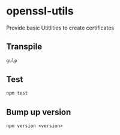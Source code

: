 # openssl-utils

Provide basic Utitlities to create certificates

## Transpile

```bash
gulp
```

## Test

```bash
npm test
```

## Bump up version

```
npm version <version>
```

